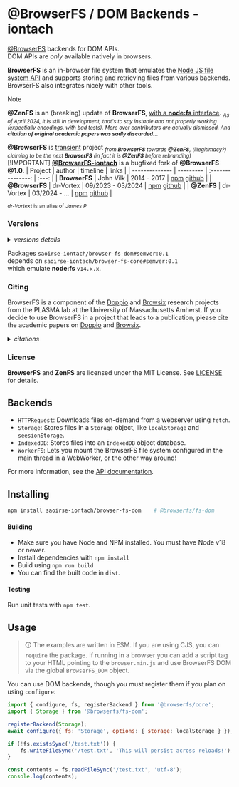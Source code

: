 # @BrowserFS / DOM Backends - iontach

[@BrowserFS](https://github.com/saoirse-iontach/browser-fs-core) backends for DOM APIs. \
DOM APIs are *only* available natively in browsers.

**BrowserFS** is an in-browser file system that emulates the [Node JS file system API](http://nodejs.org/api/fs.html) and supports storing and retrieving files from various backends. BrowserFS also integrates nicely with other tools.

> [!NOTE]
> **@ZenFS** is an (breaking) update of **BrowserFS**, <ins>with a **node:fs**  interface</ins>. <sub>_As of April 2024, it is still in development, that's to say instable and not properly working (expectially encodings, with bad tests). More over contributors are actually dismissed. And **citation of original academic papers was sadly discarded...**_</sub>
>
> **@BrowserFS** is [transient](//github.com/browser-fs/NOTICE) project <sub>_from **BrowserFS** towards **@ZenFS**, (illegitimacy?) claiming to be the next **BrowserFS** (in fact it is **@ZenFS** before rebranding)_</sub>
> [!IMPORTANT]
> <ins>**@BrowserFS-iontach**</ins> is a bugfixed fork of **@BrowserFS @1.0**.
> | Project        | author    | timeline          | links |
> | -------------- | --------- | :---------------: | :---: |
> | **BrowserFS**  | John Vilk | 2014 - 2017       | [npm](//www.npmjs.com/package/browserfs) [github](//github.com/jvilk/BrowserFS) |
> | **@BrowserFS** | dr-Vortex | 09/2023 - 03/2024 | [npm](//www.npmjs.com/org/browserfs) [github](//github.com/browser-fs) |
> | **@ZenFS**     | dr-Vortex | 03/2024 - ...     | [npm](//www.npmjs.com/org/zenfs) [github](//github.com/zen-fs) |
> 
> <sup>_dr-Vortext_ is an alias of _James P_</sup>

### Versions

<details><summary><i>versions details</i></summary>

**@BrowserFS/fs-dom** and **@ZenFS/dom** share the same repository:
 - Versions `<=v0.0.6` are **@BrowserFS/fs-dom**
 - Versions `>=v0.1.3` are **@ZenFS/dom**

Versions `v0.0.6 - v0.2.14` are equivalent; \
Some fixes, but mainly cosmetics. \
But Worker and HTTPRequest backends were removed in v0.1.0.

Versions of this **Iontach** fork:
 | Iontach version | Description |
 |-|-|
 | `v0.0.6`         | Original **@BrowserFS** version |
 | `v0.0.7-iontach` | Inital **Iontach** bugfix | 
 | `~v0.1.10`       | Newer **Iontach** bugfix |
 | `semver:0.1`     | Simplified **Iontach** release scheme |
</details>

Packages `saoirse-iontach/browser-fs-dom#semver:0.1` \
depends on `saoirse-iontach/browser-fs-core#semver:0.1` \
which emulate **node:fs** `v14.x.x`.

### Citing

BrowserFS is a component of the [Doppio](http://doppiojvm.org/) and [Browsix](https://browsix.org/) research projects from the PLASMA lab at the University of Massachusetts Amherst. If you decide to use BrowserFS in a project that leads to a publication, please cite the academic papers on [Doppio](https://dl.acm.org/citation.cfm?doid=2594291.2594293) and [Browsix](https://dl.acm.org/citation.cfm?id=3037727).

<details><summary><i>citations</i></summary>

  - > John Vilk and Emery D. Berger. Doppio: Breaking the Browser Language Barrier. In
      *Proceedings of the 35th ACM SIGPLAN Conference on Programming Language Design and Implementation*
      (2014), pp. 508–518.

    <details><summary><i>references</i></summary>

    ```bibtex
    @inproceedings{VilkDoppio,
        author	= {John Vilk and Emery D. Berger},
        title	= {{Doppio: Breaking the Browser Language Barrier}},
        booktitle	= {Proceedings of the 35th {ACM} {SIGPLAN} Conference
        			on Programming Language Design and Implementation},
        pages	= {508--518},
        year	= {2014},
        url	= {http://doi.acm.org/10.1145/2594291.2594293},
        doi	= {10.1145/2594291.2594293}
    }
    ```
    </details>

  - > Bobby Powers, John Vilk, and Emery D. Berger. Browsix: Bridging the Gap Between Unix and the Browser.
      In *Proceedings of the Twenty-Second International Conference on Architectural Support
      for Programming Languages and Operating Systems* (2017), pp. 253–266.

    <details><summary><i>references</i></summary>

    ```bibtex
    @inproceedings{PowersBrowsix,
        author	= {Bobby Powers and John Vilk and Emery D. Berger},
        title	= {{Browsix: Bridging the Gap Between Unix and the Browser}},
        booktitle	= {Proceedings of the Twenty-Second International Conference
        			on Architectural Support for Programming Languages and Operating Systems},
        pages	= {253--266},
        year	= {2017},
        url	= {http://doi.acm.org/10.1145/3037697.3037727},
        doi	= {10.1145/3037697.3037727}
    }
    ```

    </details>
</details>

### License

**BrowserFS** and **ZenFS** are licensed under the MIT License. See [LICENSE](license.md) for details.

## Backends

- `HTTPRequest`: Downloads files on-demand from a webserver using `fetch`.
- `Storage`: Stores files in a `Storage` object, like `localStorage` and `seesionStorage`.
- `IndexedDB`: Stores files into an `IndexedDB` object database.
- `WorkerFS`: Lets you mount the BrowserFS file system configured in the main thread in a WebWorker, or the other way around!

For more information, see the [API documentation](https://saoirse-iontach.github.io/browser-fs-dom).

## Installing

```sh
npm install saoirse-iontach/browser-fs-dom    # @browserfs/fs-dom
```

#### Building

-   Make sure you have Node and NPM installed. You must have Node v18 or newer.
-   Install dependencies with `npm install`
-   Build using `npm run build`
-   You can find the built code in `dist`.

#### Testing

Run unit tests with `npm test`.

## Usage

> 🛈 The examples are written in ESM. If you are using CJS, you can `require` the package. If running in a browser you can add a script tag to your HTML pointing to the `browser.min.js` and use BrowserFS DOM via the global `BrowserFS_DOM` object.

You can use DOM backends, though you must register them if you plan on using `configure`:

```js
import { configure, fs, registerBackend } from '@browserfs/core';
import { Storage } from '@browserfs/fs-dom';

registerBackend(Storage);
await configure({ fs: 'Storage', options: { storage: localStorage } });

if (!fs.existsSync('/test.txt')) {
	fs.writeFileSync('/test.txt', 'This will persist across reloads!');
}

const contents = fs.readFileSync('/test.txt', 'utf-8');
console.log(contents);
```
